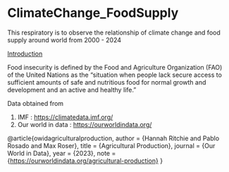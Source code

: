 # ClimateChange_FoodSupply
This respiratory is to observe the relationship of climate change and food supply around world from 2000 - 2024

<u>Introduction</u>


Food insecurity is defined by the Food and Agriculture Organization (FAO) of the United Nations as the “situation when people lack secure access to sufficient amounts of safe and nutritious food for normal growth and development and an active and healthy life.”

Data obtained from
1. IMF :  https://climatedata.imf.org/
2. Our world in data : https://ourworldindata.org/



@article{owidagriculturalproduction,
    author = {Hannah Ritchie and Pablo Rosado and Max Roser},
    title = {Agricultural Production},
    journal = {Our World in Data},
    year = {2023},
    note = {https://ourworldindata.org/agricultural-production}
}
